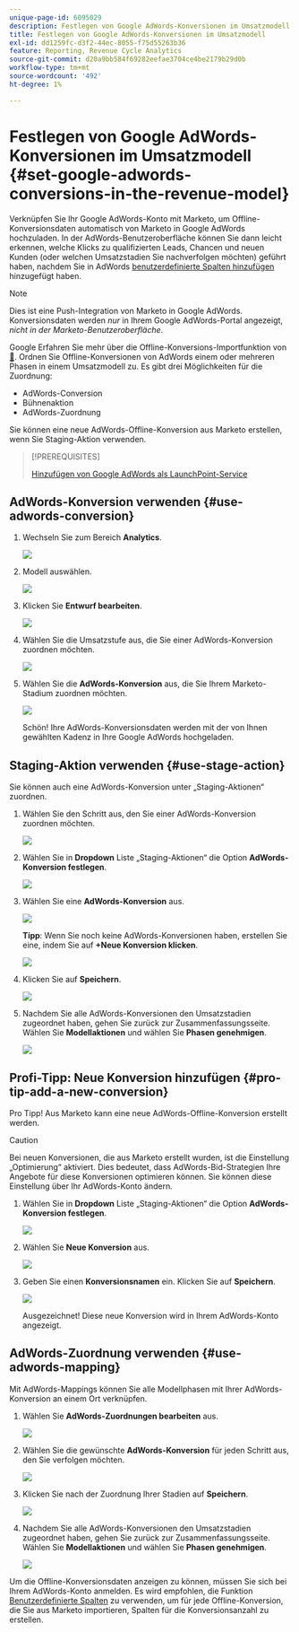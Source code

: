 ```yaml
---
unique-page-id: 6095029
description: Festlegen von Google AdWords-Konversionen im Umsatzmodell - Marketo-Dokumente - Produktdokumentation
title: Festlegen von Google AdWords-Konversionen im Umsatzmodell
exl-id: dd1259fc-d3f2-44ec-8055-f75d55263b36
feature: Reporting, Revenue Cycle Analytics
source-git-commit: d20a9bb584f69282eefae3704ce4be2179b29d0b
workflow-type: tm+mt
source-wordcount: '492'
ht-degree: 1%

---
```


# Festlegen von Google AdWords-Konversionen im Umsatzmodell {#set-google-adwords-conversions-in-the-revenue-model}

Verknüpfen Sie Ihr Google AdWords-Konto mit Marketo, um Offline-Konversionsdaten automatisch von Marketo in Google AdWords hochzuladen. In der AdWords-Benutzeroberfläche können Sie dann leicht erkennen, welche Klicks zu qualifizierten Leads, Chancen und neuen Kunden (oder welchen Umsatzstadien Sie nachverfolgen möchten) geführt haben, nachdem Sie in AdWords [benutzerdefinierte Spalten hinzufügen](https://support.google.com/adwords/answer/3073556) hinzugefügt haben.

>[!NOTE]
>
>Dies ist eine Push-Integration von Marketo in Google AdWords. Konversionsdaten werden _nur_ in Ihrem Google AdWords-Portal angezeigt, _nicht in der Marketo-Benutzeroberfläche_.

Google Erfahren Sie mehr über die Offline-Konversions-Importfunktion von [&#128279;](https://support.google.com/adwords/answer/2998031?hl=en). Ordnen Sie Offline-Konversionen von AdWords einem oder mehreren Phasen in einem Umsatzmodell zu. Es gibt drei Möglichkeiten für die Zuordnung:

* AdWords-Conversion
* Bühnenaktion
* AdWords-Zuordnung

Sie können eine neue AdWords-Offline-Konversion aus Marketo erstellen, wenn Sie Staging-Aktion verwenden.

>[!PREREQUISITES]
>
>[Hinzufügen von Google AdWords als LaunchPoint-Service](/help/marketo/product-docs/administration/additional-integrations/add-google-adwords-as-a-launchpoint-service.md)

## AdWords-Konversion verwenden {#use-adwords-conversion}

1. Wechseln Sie zum Bereich **Analytics**.

   ![](assets/image2015-2-23-18-3a9-3a34.png)

1. Modell auswählen.

   ![](assets/image2015-2-23-18-3a3-3a12.png)

1. Klicken Sie **Entwurf bearbeiten**.

   ![](assets/image2015-3-10-15-3a3-3a20.png)

1. Wählen Sie die Umsatzstufe aus, die Sie einer AdWords-Konversion zuordnen möchten.

   ![](assets/image2015-2-26-16-3a40-3a2.png)

1. Wählen Sie die **AdWords-Konversion** aus, die Sie Ihrem Marketo-Stadium zuordnen möchten.

   ![](assets/image2015-2-26-16-3a46-3a15.png)

   Schön! Ihre AdWords-Konversionsdaten werden mit der von Ihnen gewählten Kadenz in Ihre Google AdWords hochgeladen.

## Staging-Aktion verwenden {#use-stage-action}

Sie können auch eine AdWords-Konversion unter „Staging-Aktionen“ zuordnen.

1. Wählen Sie den Schritt aus, den Sie einer AdWords-Konversion zuordnen möchten.

   ![](assets/image2015-2-26-16-3a40-3a2.png)

1. Wählen Sie in **Dropdown** Liste „Staging-Aktionen“ die Option **AdWords-Konversion festlegen**.

   ![](assets/image2015-2-26-16-3a52-3a24.png)

1. Wählen Sie eine **AdWords-Konversion** aus.

   ![](assets/image2015-2-26-16-3a54-3a47.png)

   **Tipp**: Wenn Sie noch keine AdWords-Konversionen haben, erstellen Sie eine, indem Sie auf **+Neue Konversion klicken**.

   ![](assets/image2015-2-26-21-3a22-3a10.png)

1. Klicken Sie auf **Speichern**.

   ![](assets/image2015-2-26-16-3a56-3a2.png)

1. Nachdem Sie alle AdWords-Konversionen den Umsatzstadien zugeordnet haben, gehen Sie zurück zur Zusammenfassungsseite. Wählen Sie **Modellaktionen** und wählen Sie **Phasen genehmigen**.

   ![](assets/image2015-2-27-12-3a20-3a20.png)

## Profi-Tipp: Neue Konversion hinzufügen {#pro-tip-add-a-new-conversion}

Pro Tipp! Aus Marketo kann eine neue AdWords-Offline-Konversion erstellt werden.

>[!CAUTION]
>
>Bei neuen Konversionen, die aus Marketo erstellt wurden, ist die Einstellung „Optimierung“ aktiviert. Dies bedeutet, dass AdWords-Bid-Strategien Ihre Angebote für diese Konversionen optimieren können. Sie können diese Einstellung über Ihr AdWords-Konto ändern.

1. Wählen Sie in **Dropdown** Liste „Staging-Aktionen“ die Option **AdWords-Konversion festlegen**.

   ![](assets/image2015-2-26-16-3a52-3a24.png)

1. Wählen Sie **Neue Konversion** aus.

   ![](assets/image2015-2-26-21-3a22-3a10.png)

1. Geben Sie einen **Konversionsnamen** ein. Klicken Sie auf **Speichern**.

   ![](assets/image2015-2-26-21-3a24-3a7.png)

   Ausgezeichnet! Diese neue Konversion wird in Ihrem AdWords-Konto angezeigt.

## AdWords-Zuordnung verwenden {#use-adwords-mapping}

Mit AdWords-Mappings können Sie alle Modellphasen mit Ihrer AdWords-Konversion an einem Ort verknüpfen.

1. Wählen Sie **AdWords-Zuordnungen bearbeiten** aus.

   ![](assets/image2015-2-26-17-3a3-3a29.png)

1. Wählen Sie die gewünschte **AdWords-Konversion** für jeden Schritt aus, den Sie verfolgen möchten.

   ![](assets/image2015-2-26-17-3a6-3a15.png)

1. Klicken Sie nach der Zuordnung Ihrer Stadien auf **Speichern**.

   ![](assets/image2015-2-26-17-3a7-3a48.png)

1. Nachdem Sie alle AdWords-Konversionen den Umsatzstadien zugeordnet haben, gehen Sie zurück zur Zusammenfassungsseite. Wählen Sie **Modellaktionen** und wählen Sie **Phasen genehmigen**.

   ![](assets/image2015-2-27-12-3a20-3a20.png)

Um die Offline-Konversionsdaten anzeigen zu können, müssen Sie sich bei Ihrem AdWords-Konto anmelden. Es wird empfohlen, die Funktion [Benutzerdefinierte Spalten](https://support.google.com/adwords/answer/3073556) zu verwenden, um für jede Offline-Konversion, die Sie aus Marketo importieren, Spalten für die Konversionsanzahl zu erstellen.
